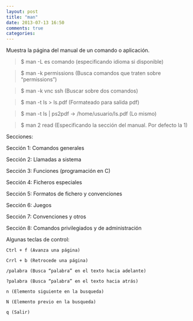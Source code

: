 ```yaml
---
layout: post
title: "man"
date: 2013-07-13 16:50
comments: true
categories: 
---
```

Muestra la página del manual de un comando o aplicación.

>$ man -L es comando (especificando idioma si disponible)

>$ man -k permissions (Busca comandos que traten sobre “permissions”)

>$ man -k vnc ssh (Buscar sobre dos comandos)

>$ man -t ls > ls.pdf (Formateado para salida pdf)

>$ man -t ls | ps2pdf -&gt; /home/usuario/ls.pdf (Lo mismo)

>$ man 2 read (Especificando la sección del manual. Por defecto la 1)

Secciones:

Sección 1: Comandos generales 

Sección 2: Llamadas a sistema 

Sección 3: Funciones (programación en C) 

Sección 4: Ficheros especiales 

Sección 5: Formatos de fichero y convenciones 

Sección 6: Juegos 

Sección 7: Convenciones y otros 

Sección 8: Comandos privilegiados y de administración

Algunas teclas de control:

	Ctrl + f (Avanza una página)

	Crrl + b (Retrocede una página)

	/palabra (Busca “palabra” en el texto hacia adelante)

	?palabra (Busca “palabra” en el texto hacia atrás)

	n (Elemento siguiente en la busqueda)

	N (Elemento previo en la busqueda)

	q (Salir)

